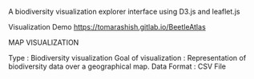 A biodiversity visualization explorer interface using D3.js and leaflet.js


Visualization Demo https://tomarashish.gitlab.io/BeetleAtlas



MAP VISUALIZATION


Type :  Biodiversity visualization 
Goal of visualization :  Representation of biodiversity data over a geographical map.
Data Format : CSV File
